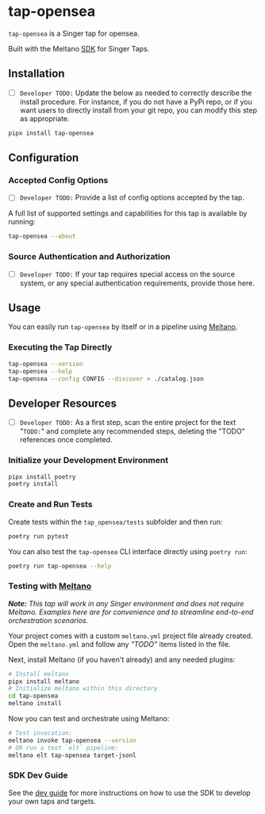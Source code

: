 # tap-opensea

`tap-opensea` is a Singer tap for opensea.

Built with the Meltano [SDK](https://gitlab.com/meltano/sdk) for Singer Taps.

## Installation

- [ ] `Developer TODO:` Update the below as needed to correctly describe the install procedure. For instance, if you do not have a PyPi repo, or if you want users to directly install from your git repo, you can modify this step as appropriate.

```bash
pipx install tap-opensea
```

## Configuration

### Accepted Config Options

- [ ] `Developer TODO:` Provide a list of config options accepted by the tap.

A full list of supported settings and capabilities for this
tap is available by running:

```bash
tap-opensea --about
```

### Source Authentication and Authorization

- [ ] `Developer TODO:` If your tap requires special access on the source system, or any special authentication requirements, provide those here.

## Usage

You can easily run `tap-opensea` by itself or in a pipeline using [Meltano](www.meltano.com).

### Executing the Tap Directly

```bash
tap-opensea --version
tap-opensea --help
tap-opensea --config CONFIG --discover > ./catalog.json
```

## Developer Resources

- [ ] `Developer TODO:` As a first step, scan the entire project for the text "`TODO:`" and complete any recommended steps, deleting the "TODO" references once completed.

### Initialize your Development Environment

```bash
pipx install poetry
poetry install
```

### Create and Run Tests

Create tests within the `tap_opensea/tests` subfolder and
  then run:

```bash
poetry run pytest
```

You can also test the `tap-opensea` CLI interface directly using `poetry run`:

```bash
poetry run tap-opensea --help
```

### Testing with [Meltano](https://www.meltano.com)

_**Note:** This tap will work in any Singer environment and does not require Meltano.
Examples here are for convenience and to streamline end-to-end orchestration scenarios._

Your project comes with a custom `meltano.yml` project file already created. Open the `meltano.yml` and follow any _"TODO"_ items listed in
the file.

Next, install Meltano (if you haven't already) and any needed plugins:

```bash
# Install meltano
pipx install meltano
# Initialize meltano within this directory
cd tap-opensea
meltano install
```

Now you can test and orchestrate using Meltano:

```bash
# Test invocation:
meltano invoke tap-opensea --version
# OR run a test `elt` pipeline:
meltano elt tap-opensea target-jsonl
```

### SDK Dev Guide

See the [dev guide](https://sdk.meltano.com/en/latest/dev_guide.html) for more instructions on how to use the SDK to 
develop your own taps and targets.
